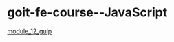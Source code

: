 # goit-fe-course--JavaScript

[module_12_gulp](https://vladyslavchychykalo.github.io/goit-fe-course--JavaScript/module_js_12/build/)
